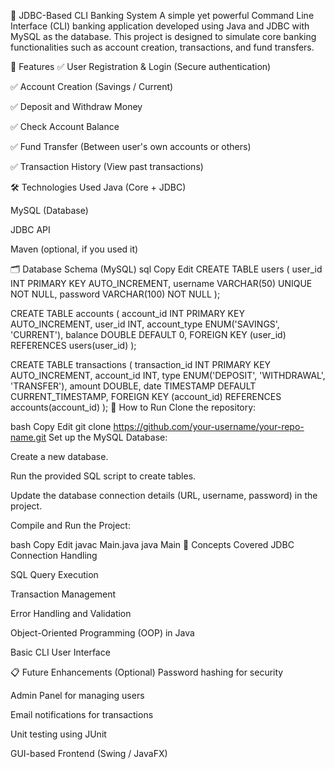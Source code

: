 🏦 JDBC-Based CLI Banking System
A simple yet powerful Command Line Interface (CLI) banking application developed using Java and JDBC with MySQL as the database.
This project is designed to simulate core banking functionalities such as account creation, transactions, and fund transfers.

📌 Features
✅ User Registration & Login (Secure authentication)

✅ Account Creation (Savings / Current)

✅ Deposit and Withdraw Money

✅ Check Account Balance

✅ Fund Transfer (Between user's own accounts or others)

✅ Transaction History (View past transactions)

🛠️ Technologies Used
Java (Core + JDBC)

MySQL (Database)

JDBC API

Maven (optional, if you used it)

🗂️ Database Schema (MySQL)
sql
Copy
Edit
CREATE TABLE users (
  user_id INT PRIMARY KEY AUTO_INCREMENT,
  username VARCHAR(50) UNIQUE NOT NULL,
  password VARCHAR(100) NOT NULL
);

CREATE TABLE accounts (
  account_id INT PRIMARY KEY AUTO_INCREMENT,
  user_id INT,
  account_type ENUM('SAVINGS', 'CURRENT'),
  balance DOUBLE DEFAULT 0,
  FOREIGN KEY (user_id) REFERENCES users(user_id)
);

CREATE TABLE transactions (
  transaction_id INT PRIMARY KEY AUTO_INCREMENT,
  account_id INT,
  type ENUM('DEPOSIT', 'WITHDRAWAL', 'TRANSFER'),
  amount DOUBLE,
  date TIMESTAMP DEFAULT CURRENT_TIMESTAMP,
  FOREIGN KEY (account_id) REFERENCES accounts(account_id)
);
🚀 How to Run
Clone the repository:

bash
Copy
Edit
git clone https://github.com/your-username/your-repo-name.git
Set up the MySQL Database:

Create a new database.

Run the provided SQL script to create tables.

Update the database connection details (URL, username, password) in the project.

Compile and Run the Project:

bash
Copy
Edit
javac Main.java
java Main
🧠 Concepts Covered
JDBC Connection Handling

SQL Query Execution

Transaction Management

Error Handling and Validation

Object-Oriented Programming (OOP) in Java

Basic CLI User Interface

📋 Future Enhancements (Optional)
Password hashing for security

Admin Panel for managing users

Email notifications for transactions

Unit testing using JUnit

GUI-based Frontend (Swing / JavaFX)

